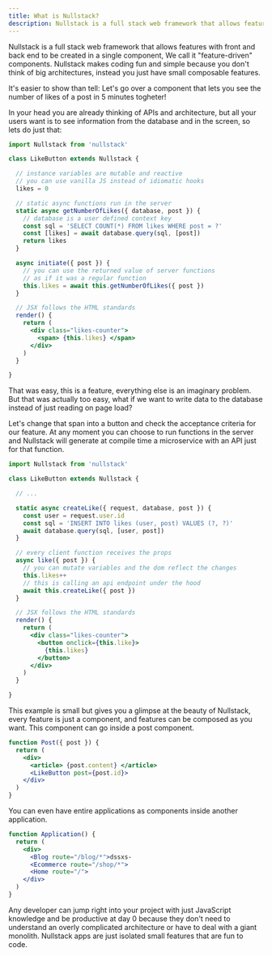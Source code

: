 ```yaml
---
title: What is Nullstack?
description: Nullstack is a full stack web framework that allows features with front and back end to be created in a single component, We call it "feature-driven" components. Nullstack makes coding fun and simple because you don't think of big architectures, instead you just have small composable features.
---
```


Nullstack is a full stack web framework that allows features with front and back end to be created in a single component, We call it "feature-driven" components. Nullstack makes coding fun and simple because you don't think of big architectures, instead you just have small composable features.

It's easier to show than tell: Let's go over a component that lets you see the number of likes of a post in 5 minutes togheter!

In your head you are already thinking of APIs and architecture, but all your users want is to see information from the database and in the screen, so lets do just that:

```jsx
import Nullstack from 'nullstack'

class LikeButton extends Nullstack {

  // instance variables are mutable and reactive
  // you can use vanilla JS instead of idiomatic hooks
  likes = 0

  // static async functions run in the server
  static async getNumberOfLikes({ database, post }) {
    // database is a user defined context key
    const sql = 'SELECT COUNT(*) FROM likes WHERE post = ?'
    const [likes] = await database.query(sql, [post])
    return likes
  }

  async initiate({ post }) {
    // you can use the returned value of server functions
    // as if it was a regular function
    this.likes = await this.getNumberOfLikes({ post })
  }

  // JSX follows the HTML standards
  render() {
    return (
      <div class="likes-counter">
        <span> {this.likes} </span>
      </div>
    )
  }

}
```

That was easy, this is a feature, everything else is an imaginary problem. But that was actually too easy, what if we want to write data to the database instead of just reading on page load?

Let's change that span into a button and check the acceptance criteria for our feature. At any moment you can choose to run functions in the server and Nullstack will generate at compile time a microservice with an API just for that function.


```jsx
import Nullstack from 'nullstack'

class LikeButton extends Nullstack {

  // ...

  static async createLike({ request, database, post }) {
    const user = request.user.id
    const sql = 'INSERT INTO likes (user, post) VALUES (?, ?)'
    await database.query(sql, [user, post])
  }

  // every client function receives the props
  async like({ post }) {
    // you can mutate variables and the dom reflect the changes
    this.likes++
    // this is calling an api endpoint under the hood
    await this.createLike({ post })
  }

  // JSX follows the HTML standards
  render() {
    return (
      <div class="likes-counter">
        <button onclick={this.like}>
          {this.likes}
        </button>
      </div>
    )
  }

}
```

This example is small but gives you a glimpse at the beauty of Nullstack, every feature is just a component, and features can be composed as you want. This component can go inside a post component.

```jsx
function Post({ post }) {
  return (
    <div>
      <article> {post.content} </article>
      <LikeButton post={post.id}>
    </div>
  )
}
```

You can even have entire applications as components inside another application.

```jsx
function Application() {
  return (
    <div>
      <Blog route="/blog/*">dssxs-
      <Ecommerce route="/shop/*">
      <Home route="/">
    </div>
  )
}
```

Any developer can jump right into your project with just JavaScript knowledge and be productive at day 0 because they don't need to understand an overly complicated architecture or have to deal with a giant monolith. Nullstack apps are just isolated small features that are fun to code.